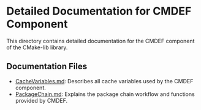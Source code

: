 
# Detailed Documentation for CMDEF Component

This directory contains detailed documentation for the CMDEF component of the CMake-lib library.

## Documentation Files

- [CacheVariables.md](CacheVariables.md): Describes all cache variables used by the CMDEF component.
- [PackageChain.md](PackageChain.md): Explains the package chain workflow and functions provided by CMDEF.
